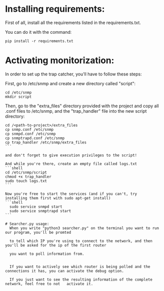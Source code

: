 # Installing requirements:

First of all, install all the requirements listed in the requirements.txt. 

You can do it with the command: 
```shell
pip install -r requirements.txt
```

# Activating monitorization: 
 
In order to set up the trap catcher, you'll have to follow these steps:
  
First, go to /etc/snmp and create a new directory called "script":
```shell
cd /etc/snmp
mkdir script
```

Then, go to the "extra_files" directory provided with the project and copy 
all .conf files to /etc/snmp, and the "trap_handler" file 
into the new script directory:
````shell
cd /<path-to-project>/extra_files
cp snmp.conf /etc/snmp
cp snmpd.conf /etc/snmp
cp snmptrapd.conf /etc/snmp
cp trap_handler /etc/snmp/extra_files
```
  
and don't forget to give execution privileges to the script! 
  
And while you're there, create an empty file called logs.txt
```shell
cd /etc/snmp/script
chmod +x trap_handler
sudo touch logs.txt
```

Now you're free to start the services (and if you can't, try installing them first with sudo apt-get install)
```shell
  sudo service snmpd start
  sudo service snmptrapd start
```

# Searcher.py usage:
  When you write "python3 searcher.py" on the terminal you want to run our program, you'll be promted 
  
  to tell which IP you're using to connect to the network, and then you'll be asked for the ip of the first router
  
  you want to poll information from. 

  
  If you want to actively see which router is being polled and the connections it has, you can activate the debug option. 
  
  If you just want to see the resulting information of the complete network, feel free to not   activate it.
